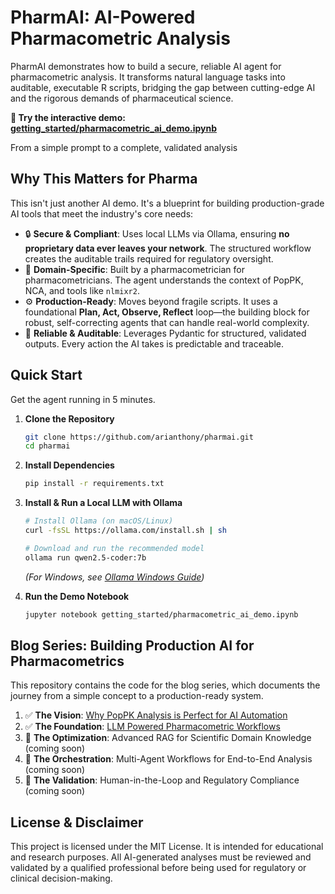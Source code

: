 # PharmAI: AI-Powered Pharmacometric Analysis

PharmAI demonstrates how to build a secure, reliable AI agent for pharmacometric analysis. It transforms natural language tasks into auditable, executable R scripts, bridging the gap between cutting-edge AI and the rigorous demands of pharmaceutical science.

**🚀 Try the interactive demo: [getting_started/pharmacometric_ai_demo.ipynb](./getting_started/pharmacometric_ai_demo.ipynb)**

From a simple prompt to a complete, validated analysis

## Why This Matters for Pharma

This isn't just another AI demo. It's a blueprint for building production-grade AI tools that meet the industry's core needs:

*   🔒 **Secure & Compliant**: Uses local LLMs via Ollama, ensuring **no proprietary data ever leaves your network**. The structured workflow creates the auditable trails required for regulatory oversight.
*   🔬 **Domain-Specific**: Built by a pharmacometrician for pharmacometricians. The agent understands the context of PopPK, NCA, and tools like `nlmixr2`.
*   ⚙️ **Production-Ready**: Moves beyond fragile scripts. It uses a foundational **Plan, Act, Observe, Reflect** loop—the building block for robust, self-correcting agents that can handle real-world complexity.
*   🔄 **Reliable & Auditable**: Leverages Pydantic for structured, validated outputs. Every action the AI takes is predictable and traceable.

## Quick Start

Get the agent running in 5 minutes.

1.  **Clone the Repository**
    ```bash
    git clone https://github.com/arianthony/pharmai.git
    cd pharmai
    ```

2.  **Install Dependencies**
    ```bash
    pip install -r requirements.txt
    ```

3.  **Install & Run a Local LLM with Ollama**
    ```bash
    # Install Ollama (on macOS/Linux)
    curl -fsSL https://ollama.com/install.sh | sh

    # Download and run the recommended model
    ollama run qwen2.5-coder:7b
    ```
    *(For Windows, see [Ollama Windows Guide](https://github.com/ollama/ollama/blob/main/docs/windows.md))*

4.  **Run the Demo Notebook**
    ```bash
    jupyter notebook getting_started/pharmacometric_ai_demo.ipynb
    ```

## Blog Series: Building Production AI for Pharmacometrics

This repository contains the code for the blog series, which documents the journey from a simple concept to a production-ready system.

1.  ✅ **The Vision**: [Why PopPK Analysis is Perfect for AI Automation](https://arianthony.github.io/intro/2025/05/31/welcome-to-pmx-ai.html)
2.  ✅ **The Foundation**: [LLM Powered Pharmacometric Workflows](https://blog.pharm.ai/llm-powered-pharmacometric-workflows) 
3.  🔄 **The Optimization**: Advanced RAG for Scientific Domain Knowledge (coming soon)
4.  🔄 **The Orchestration**: Multi-Agent Workflows for End-to-End Analysis (coming soon)
5.  🔄 **The Validation**: Human-in-the-Loop and Regulatory Compliance (coming soon)

## License & Disclaimer

This project is licensed under the MIT License. It is intended for educational and research purposes. All AI-generated analyses must be reviewed and validated by a qualified professional before being used for regulatory or clinical decision-making.
